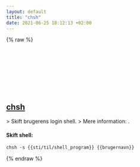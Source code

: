 ```yaml
---
layout: default
title: "chsh"
date: 2021-06-25 18:12:13 +02:00
---
```

{% raw %}
<h2 id="chsh">
  <a href="/da/common/chsh.html">chsh</a> <a href="#chsh"><svg class="icon">
    <use href="/assets/images/unicode_sprite.svg#link" />
  </svg></a>
</h2>
> Skift brugerens login shell.
> Mere information: <https://manned.org/chsh>.

#### Skift shell:
```shell
chsh -s {{sti/til/shell_program}} {{brugernavn}}
```
{% endraw %}